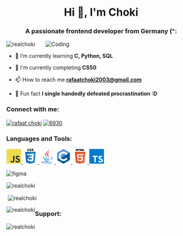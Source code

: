 <h1 align="center">Hi 👋, I'm Choki</h1>
<h3 align="center">A passionate frontend developer from Germany (^:</h3>
<img align="right" alt="Coding" width="400" src="https://cdn.dribbble.com/users/1162077/screenshots/3848914/programmer.gif">

<p align="left"> <img src="https://komarev.com/ghpvc/?username=realchoki&label=Profile%20views&color=0e75b6&style=flat" alt="realchoki" /> </p>

- 🌱 I’m currently learning **C, Python, SQL**

- 🎯 I'm currently completing **CS50**

- 📫 How to reach me **rafaatchoki2003@gmail.com**

- 💪 Fun fact **I single handedly defeated procrastination :D**

<h3 align="left">Connect with me:</h3>
<p align="left">
<a href="https://linkedin.com/in/rafaat-choki-a74348269/" target="blank"><img align="center" src="https://raw.githubusercontent.com/rahuldkjain/github-profile-readme-generator/master/src/images/icons/Social/linked-in-alt.svg" alt="rafaat choki" height="30" width="40" /></a>
<a href="https://discord.gg/5xYQumEvpr" target="blank"><img align="center" src="https://raw.githubusercontent.com/rahuldkjain/github-profile-readme-generator/master/src/images/icons/Social/discord.svg" alt="6930" height="30" width="40" /></a>
</p>

<h3 align="left">Languages and Tools:</h3>
<p align="left"> <a href="https://developer.mozilla.org/en-US/docs/Web/JavaScript" target="_blank" rel="noreferrer"> <img src="https://raw.githubusercontent.com/devicons/devicon/master/icons/javascript/javascript-original.svg" alt="javascript" width="40" height="40"/> </a> <a href="https://www.w3schools.com/css/" target="_blank" rel="noreferrer"> <img src="https://raw.githubusercontent.com/devicons/devicon/master/icons/css3/css3-original-wordmark.svg" alt="css3" width="40" height="40"/> </a> <a href="https://www.java.com" target="_blank" rel="noreferrer"> <img src="https://raw.githubusercontent.com/devicons/devicon/master/icons/java/java-original.svg" alt="java" width="40" height="40"/> </a> <a href="https://www.cprogramming.com/" target="_blank" rel="noreferrer"> <img src="https://raw.githubusercontent.com/devicons/devicon/master/icons/c/c-original.svg" alt="c" width="40" height="40"/>  </a> <a href="https://html.spec.whatwg.org/multipage/" target="_blank" rel="noreferrer"> <img src="https://raw.githubusercontent.com/devicons/devicon/master/icons/html5/html5-original-wordmark.svg" alt="html5" width="40" height="40"/> </a>  
<a href="https://www.typescriptlang.org/" target="_blank" rel="noreferrer"> <img src="https://raw.githubusercontent.com/devicons/devicon/master/icons/typescript/typescript-original.svg" alt="typescript" width="40" height="40"/> <a href="https://www.figma.com/" target="_blank" rel="noreferrer"></p> </p> <a><img src="https://www.vectorlogo.zone/logos/figma/figma-icon.svg" alt="figma" width="40" height="40"/> </a> </p>

<p><img align="center" src="https://github-readme-streak-stats.herokuapp.com/?user=realchoki&" alt="realchoki" /></p>

<p>&nbsp;<img align="center" src="https://github-readme-stats.vercel.app/api?username=realchoki&show_icons=true&locale=en" alt="realchoki" /></p>

<p><img align="left" src="https://github-readme-stats.vercel.app/api/top-langs?username=realchoki&show_icons=true&locale=en&layout=compact" alt="realchoki" /></p>

<h3 align="left">Support:</h3>
<p><a href="https://ko-fi.com/realchoki"> <img align="left" src="https://cdn.ko-fi.com/cdn/kofi3.png?v=3" height="50" width="210" alt="realchoki" /></a></p><br><br>

